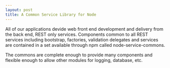 ```yaml
---
layout: post
title: A Common Service Library for Node
---
```

All of our applications devide web front end development and delivery from the back end, REST only services.  Components common to all REST services including bootstrap, factories, validation delegates and services are contained in a set available through npm called node-service-commons.

The commons are complete enough to provide many components and flexible enough to allow other modules for logging, database, etc.

